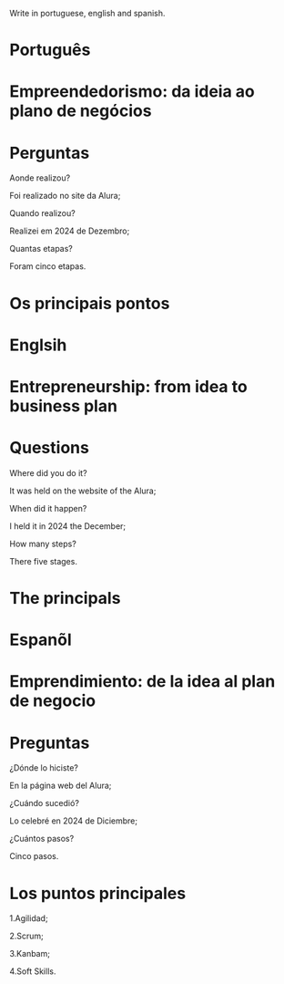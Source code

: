 Write in portuguese, english and spanish.

# Português

# Empreendedorismo: da ideia ao plano de negócios
 
# Perguntas

Aonde realizou?

Foi realizado no site da Alura;

Quando realizou?

Realizei em 2024 de Dezembro;

Quantas etapas?

Foram cinco etapas.

# Os principais pontos



# Englsih

# Entrepreneurship: from idea to business plan

# Questions

Where did you do it?

It was held on the website of the Alura;

When did it happen?

I held it in 2024 the December;

How many steps?

There five stages.

# The principals




# Espanõl

# Emprendimiento: de la idea al plan de negocio

# Preguntas

¿Dónde lo hiciste?

En la página web del Alura;

¿Cuándo sucedió?

Lo celebré en 2024 de Diciembre;

¿Cuántos pasos?

Cinco pasos.

# Los puntos principales

1.Agilidad;

2.Scrum;

3.Kanbam;

4.Soft Skills.

